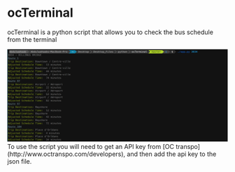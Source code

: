 <!--[![Build Status](https://travis-ci.org/Abdulwahaab710/ocTerminal.svg?branch=master)](https://travis-ci.org/Abdulwahaab710/ocTerminal)-->
<h1>ocTerminal</h1>
<p>ocTerminal is a python script that allows you to check the bus schedule from the terminal</p>
<img src="screenshot.png" alt="screenshot">
To use the script you will need to get an API key from [OC transpo](http://www.octranspo.com/developers), and then add the api key to the json file.
